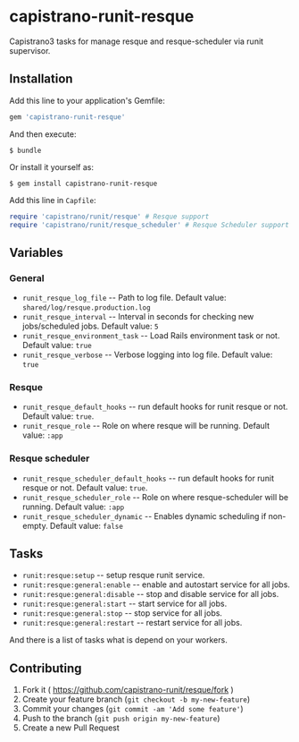 # capistrano-runit-resque

Capistrano3 tasks for manage resque and resque-scheduler via runit supervisor.

## Installation

Add this line to your application's Gemfile:

```ruby
gem 'capistrano-runit-resque'
```

And then execute:

    $ bundle

Or install it yourself as:

    $ gem install capistrano-runit-resque

Add this line in `Capfile`:
```ruby
require 'capistrano/runit/resque' # Resque support
require 'capistrano/runit/resque_scheduler' # Resque Scheduler support
```

## Variables

### General

* `runit_resque_log_file` -- Path to log file. Default value: `shared/log/resque.production.log`
* `runit_resque_interval` -- Interval in seconds for checking new jobs/scheduled jobs. Default value: `5`
* `runit_resque_environment_task` -- Load Rails environment task or not. Default value: `true`
* `runit_resque_verbose` -- Verbose logging into log file. Default value: `true`

### Resque

* `runit_resque_default_hooks` -- run default hooks for runit resque or not. Default value: `true`.
* `runit_resque_role` -- Role on where resque will be running. Default value: `:app`

### Resque scheduler

* `runit_resque_scheduler_default_hooks` -- run default hooks for runit resque or not. Default value: `true`.
* `runit_resque_scheduler_role` -- Role on where resque-scheduler will be running. Default value: `:app`
* `runit_resque_scheduler_dynamic` -- Enables dynamic scheduling if non-empty. Default value: `false`

## Tasks

* `runit:resque:setup` -- setup resque runit service.
* `runit:resque:general:enable` -- enable and autostart service for all jobs.
* `runit:resque:general:disable` -- stop and disable service for all jobs.
* `runit:resque:general:start` -- start service for all jobs.
* `runit:resque:general:stop` -- stop service for all jobs.
* `runit:resque:general:restart` -- restart service for all jobs.

And there is a list of tasks what is depend on your workers.

## Contributing

1. Fork it ( https://github.com/capistrano-runit/resque/fork )
2. Create your feature branch (`git checkout -b my-new-feature`)
3. Commit your changes (`git commit -am 'Add some feature'`)
4. Push to the branch (`git push origin my-new-feature`)
5. Create a new Pull Request
